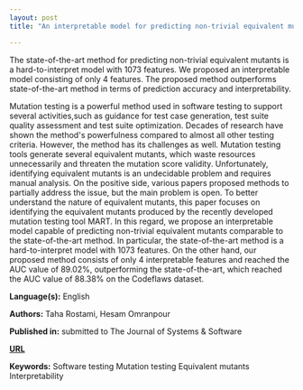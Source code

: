 ```yaml
---
layout: post
title: "An interpretable model for predicting non-trivial equivalent mutants of the MART"

---
```


The state-of-the-art method for predicting non-trivial equivalent mutants is a hard-to-interpret model with 1073 features. We proposed an interpretable model consisting of only 4 features. The proposed method outperforms state-of-the-art method in terms of prediction accuracy and interpretability.

Mutation testing is a powerful method used in software testing to support several activities,such as guidance for test case generation, test suite quality assessment and test suite optimization. Decades of research have shown the method's powerfulness compared to almost all other testing criteria. However, the method has its challenges as well. Mutation testing tools generate several equivalent mutants, which waste resources unnecessarily and threaten the mutation score validity. Unfortunately, identifying equivalent mutants is an undecidable problem and requires manual analysis. On the positive side, various papers proposed methods to partially address the issue, but the main problem is open. To better understand the nature of equivalent mutants, this paper focuses on identifying the equivalent mutants produced by the recently developed mutation testing tool MART. In this regard, we propose an interpretable model capable of predicting non-trivial equivalent mutants comparable to the state-of-the-art method. In particular, the state-of-the-art method is a hard-to-interpret model with 1073 features. On the other hand, our proposed method consists of only 4 interpretable features and reached the AUC value of 89.02%, outperforming the state-of-the-art, which reached the AUC value of 88.38% on the Codeflaws dataset.

**Language(s):** English

**Authors:** Taha Rostami, Hesam Omranpour

**Published in:** submitted to The Journal of Systems & Software

[**URL**](https://github.com/TahaRostami/predicting-non-trivial-equivalent-mutants-of-the-MART)

**Keywords:** <span class="w3-tag w3-round w3-center">Software testing</span> <span class="w3-tag w3-round w3-center">Mutation testing</span> <span class="w3-tag w3-round w3-center">Equivalent mutants</span> <span class="w3-tag w3-round w3-center">Interpretability</span>


